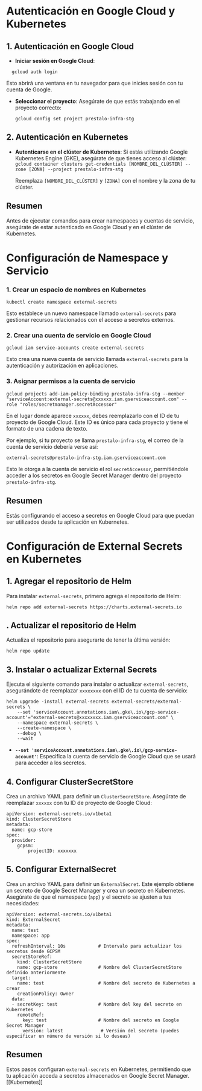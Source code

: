 

# Autenticación en Google Cloud y Kubernetes

## 1. Autenticación en Google Cloud

- **Iniciar sesión en Google Cloud**:
```
  gcloud auth login
```

Esto abrirá una ventana en tu navegador para que inicies sesión con tu cuenta de Google.

- **Seleccionar el proyecto**: Asegúrate de que estás trabajando en el proyecto correcto:
    
    `gcloud config set project prestalo-infra-stg`
    

## 2. Autenticación en Kubernetes

- **Autenticarse en el clúster de Kubernetes**: Si estás utilizando Google Kubernetes Engine (GKE), asegúrate de que tienes acceso al clúster:
    `gcloud container clusters get-credentials [NOMBRE_DEL_CLÚSTER] --zone [ZONA] --project prestalo-infra-stg`
    
    Reemplaza `[NOMBRE_DEL_CLÚSTER]` y `[ZONA]` con el nombre y la zona de tu clúster.

## Resumen

Antes de ejecutar comandos para crear namespaces y cuentas de servicio, asegúrate de estar autenticado en Google Cloud y en el clúster de Kubernetes.

#  Configuración de Namespace y Servicio


### 1. Crear un espacio de nombres en Kubernetes

`kubectl create namespace external-secrets`

Esto establece un nuevo namespace llamado `external-secrets` para gestionar recursos relacionados con el acceso a secretos externos.

### 2. Crear una cuenta de servicio en Google Cloud

`gcloud iam service-accounts create external-secrets`

Esto crea una nueva cuenta de servicio llamada `external-secrets` para la autenticación y autorización en aplicaciones.

### 3. Asignar permisos a la cuenta de servicio

`gcloud projects add-iam-policy-binding prestalo-infra-stg --member "serviceAccount:external-secrets@xxxxxx.iam.gserviceaccount.com" --role "roles/secretmanager.secretAccessor"`

En el lugar donde aparece `xxxxxx`, debes reemplazarlo con el ID de tu proyecto de Google Cloud. Este ID es único para cada proyecto y tiene el formato de una cadena de texto.

Por ejemplo, si tu proyecto se llama `prestalo-infra-stg`, el correo de la cuenta de servicio debería verse así:

`external-secrets@prestalo-infra-stg.iam.gserviceaccount.com`

Esto le otorga a la cuenta de servicio el rol `secretAccessor`, permitiéndole acceder a los secretos en Google Secret Manager dentro del proyecto `prestalo-infra-stg`.

## Resumen

Estás configurando el acceso a secretos en Google Cloud para que puedan ser utilizados desde tu aplicación en Kubernetes. 


# Configuración de External Secrets en Kubernetes

## 1. Agregar el repositorio de Helm
Para instalar `external-secrets`, primero agrega el repositorio de Helm:
```
helm repo add external-secrets https://charts.external-secrets.io
```

## . Actualizar el repositorio de Helm

Actualiza el repositorio para asegurarte de tener la última versión:


`helm repo update`

## 3. Instalar o actualizar External Secrets

Ejecuta el siguiente comando para instalar o actualizar `external-secrets`, asegurándote de reemplazar `xxxxxxxx` con el ID de tu cuenta de servicio:

```
helm upgrade -install external-secrets external-secrets/external-secrets \
    --set 'serviceAccount.annotations.iam\.gke\.io\/gcp-service-account'="external-secrets@xxxxxxxx.iam.gserviceaccount.com" \
    --namespace external-secrets \
    --create-namespace \
    --debug \
    --wait
```

- **`--set 'serviceAccount.annotations.iam\.gke\.io\/gcp-service-account'`**: Especifica la cuenta de servicio de Google Cloud que se usará para acceder a los secretos.

## 4. Configurar ClusterSecretStore

Crea un archivo YAML para definir un `ClusterSecretStore`. Asegúrate de reemplazar `xxxxxx` con tu ID de proyecto de Google Cloud:

```
apiVersion: external-secrets.io/v1beta1
kind: ClusterSecretStore
metadata:
  name: gcp-store
spec:
  provider:
    gcpsm:
        projectID: xxxxxxx

```
## 5. Configurar ExternalSecret

Crea un archivo YAML para definir un `ExternalSecret`. Este ejemplo obtiene un secreto de Google Secret Manager y crea un secreto en Kubernetes. Asegúrate de que el namespace (`app`) y el secreto se ajusten a tus necesidades:

```
apiVersion: external-secrets.io/v1beta1
kind: ExternalSecret
metadata:
  name: test
  namespace: app
spec:
  refreshInterval: 10s            # Intervalo para actualizar los secretos desde GCPSM
  secretStoreRef:
    kind: ClusterSecretStore
    name: gcp-store               # Nombre del ClusterSecretStore definido anteriormente
  target:
    name: test                    # Nombre del secreto de Kubernetes a crear
    creationPolicy: Owner
  data:
  - secretKey: test               # Nombre del key del secreto en Kubernetes
    remoteRef:
      key: test                   # Nombre del secreto en Google Secret Manager
      version: latest              # Versión del secreto (puedes especificar un número de versión si lo deseas)

```
## Resumen

Estos pasos configuran `external-secrets` en Kubernetes, permitiendo que tu aplicación acceda a secretos almacenados en Google Secret Manager.
[[Kubernetes]]